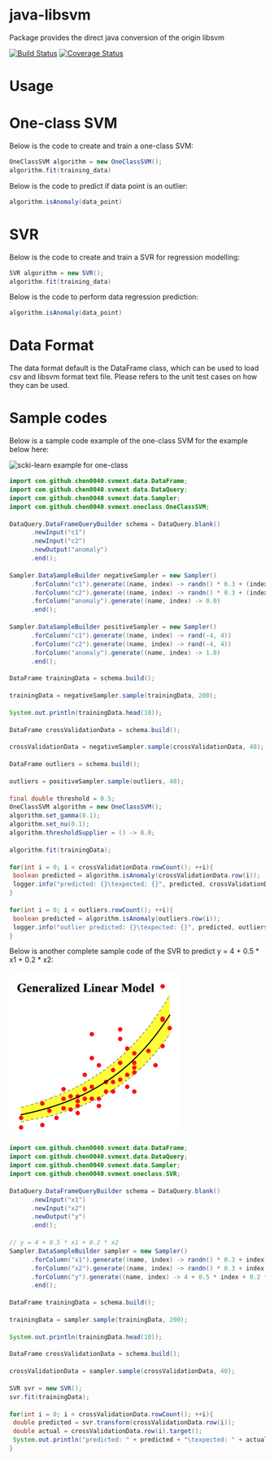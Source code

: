 # java-libsvm
Package provides the direct java conversion of the origin libsvm

[![Build Status](https://travis-ci.org/chen0040/java-libsvm.svg?branch=master)](https://travis-ci.org/chen0040/java-libsvm) [![Coverage Status](https://coveralls.io/repos/github/chen0040/java-libsvm/badge.svg?branch=master)](https://coveralls.io/github/chen0040/java-libsvm?branch=master)

# Usage

# One-class SVM 

Below is the code to create and train a one-class SVM:

```java
OneClassSVM algorithm = new OneClassSVM();
algorithm.fit(training_data)
```

Below is the code to predict if data point is an outlier:

```java
algorithm.isAnomaly(data_point)
```

# SVR

Below is the code to create and train a SVR for regression modelling:

```java
SVR algorithm = new SVR();
algorithm.fit(training_data)
```

Below is the code to perform data regression prediction:

```java
algorithm.isAnomaly(data_point)
```

# Data Format

The data format default is the DataFrame class, which can be used to load csv and libsvm format text file. Please refers to the unit test cases on how they can be used.

# Sample codes

Below is a sample code example of the one-class SVM for the example below here:

![scki-learn example for one-class](http://scikit-learn.org/stable/_images/sphx_glr_plot_oneclass_001.png)

```java
import com.github.chen0040.svmext.data.DataFrame;
import com.github.chen0040.svmext.data.DataQuery;
import com.github.chen0040.svmext.data.Sampler;
import com.github.chen0040.svmext.oneclass.OneClassSVM;

DataQuery.DataFrameQueryBuilder schema = DataQuery.blank()
      .newInput("c1")
      .newInput("c2")
      .newOutput("anomaly")
      .end();

Sampler.DataSampleBuilder negativeSampler = new Sampler()
      .forColumn("c1").generate((name, index) -> randn() * 0.3 + (index % 2 == 0 ? -2 : 2))
      .forColumn("c2").generate((name, index) -> randn() * 0.3 + (index % 2 == 0 ? -2 : 2))
      .forColumn("anomaly").generate((name, index) -> 0.0)
      .end();

Sampler.DataSampleBuilder positiveSampler = new Sampler()
      .forColumn("c1").generate((name, index) -> rand(-4, 4))
      .forColumn("c2").generate((name, index) -> rand(-4, 4))
      .forColumn("anomaly").generate((name, index) -> 1.0)
      .end();

DataFrame trainingData = schema.build();

trainingData = negativeSampler.sample(trainingData, 200);

System.out.println(trainingData.head(10));

DataFrame crossValidationData = schema.build();

crossValidationData = negativeSampler.sample(crossValidationData, 40);

DataFrame outliers = schema.build();

outliers = positiveSampler.sample(outliers, 40);

final double threshold = 0.5;
OneClassSVM algorithm = new OneClassSVM();
algorithm.set_gamma(0.1);
algorithm.set_nu(0.1);
algorithm.thresholdSupplier = () -> 0.0;

algorithm.fit(trainingData);

for(int i = 0; i < crossValidationData.rowCount(); ++i){
 boolean predicted = algorithm.isAnomaly(crossValidationData.row(i));
 logger.info("predicted: {}\texpected: {}", predicted, crossValidationData.row(i).target() > threshold);
}

for(int i = 0; i < outliers.rowCount(); ++i){
 boolean predicted = algorithm.isAnomaly(outliers.row(i));
 logger.info("outlier predicted: {}\texpected: {}", predicted, outliers.row(i).target() > threshold);
}
```


Below is another complete sample code of the SVR to predict y = 4 + 0.5 * x1 + 0.2 * x2:

![sample image for regression](images/svr.png)

```java
import com.github.chen0040.svmext.data.DataFrame;
import com.github.chen0040.svmext.data.DataQuery;
import com.github.chen0040.svmext.data.Sampler;
import com.github.chen0040.svmext.oneclass.SVR;

DataQuery.DataFrameQueryBuilder schema = DataQuery.blank()
      .newInput("x1")
      .newInput("x2")
      .newOutput("y")
      .end();

// y = 4 + 0.5 * x1 + 0.2 * x2
Sampler.DataSampleBuilder sampler = new Sampler()
      .forColumn("x1").generate((name, index) -> randn() * 0.3 + index)
      .forColumn("x2").generate((name, index) -> randn() * 0.3 + index * index)
      .forColumn("y").generate((name, index) -> 4 + 0.5 * index + 0.2 * index * index + randn() * 0.3)
      .end();

DataFrame trainingData = schema.build();

trainingData = sampler.sample(trainingData, 200);

System.out.println(trainingData.head(10));

DataFrame crossValidationData = schema.build();

crossValidationData = sampler.sample(crossValidationData, 40);

SVR svr = new SVR();
svr.fit(trainingData);

for(int i = 0; i < crossValidationData.rowCount(); ++i){
 double predicted = svr.transform(crossValidationData.row(i));
 double actual = crossValidationData.row(i).target();
 System.out.println("predicted: " + predicted + "\texpected: " + actual);
}
```
